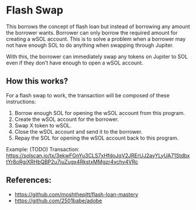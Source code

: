 # Flash Swap

This borrows the concept of flash loan but instead of borrowing any amount the borrower wants. Borrower can only
borrow the required amount for creating a wSOL account. This is to solve a problem when a borrower may not have
enough SOL to do anything when swapping through Jupiter.

With this, the borrower can immediately swap any tokens on Jupiter to SOL even if they don't have enough to open
a wSOL account.

## How this works?

For a flash swap to work, the transaction will be composed of these instructions:

1. Borrow enough SOL for opening the wSOL account from this program.
2. Create the wSOL account for the borrower.
3. Swap X token to wSOL.
4. Close the wSOL account and send it to the borrower.
5. Repay the SOL for opening the wSOL account back to this program.

Example: (TODO)
Transaction: https://solscan.io/tx/3ekwFGnYu3CLS7xHfdoJqV2JRErUJ2ayYLyUA71StdbxtYr8oRgiXRHbQBP2u7iuZugx4RkstxMMgzr4ychv4VRc

## References:

* https://github.com/moshthepitt/flash-loan-mastery
* https://github.com/2501babe/adobe